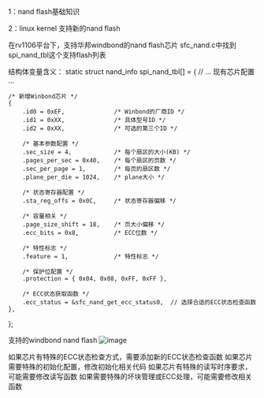 1：nand flash基础知识


2：linux kernel 支持新的nand flash

在rv1106平台下，支持华邦windbond的nand flash芯片
sfc_nand.c中找到spi_nand_tbl这个支持flash列表

结构体变量含义：
static struct nand_info spi_nand_tbl[] = {
    // ... 现有芯片配置 ...
    
    /* 新增Winbond芯片 */
    { 
        .id0 = 0xEF,              /* Winbond的厂商ID */
        .id1 = 0xXX,              /* 具体型号ID */
        .id2 = 0xXX,              /* 可选的第三个ID */
        
        /* 基本参数配置 */
        .sec_size = 4,            /* 每个扇区的大小(KB) */
        .pages_per_sec = 0x40,    /* 每个扇区的页数 */
        .sec_per_page = 1,        /* 每页的扇区数 */
        .plane_per_die = 1024,    /* plane大小 */
        
        /* 状态寄存器配置 */
        .sta_reg_offs = 0x0C,     /* 状态寄存器偏移 */
        
        /* 容量相关 */
        .page_size_shift = 18,    /* 页大小偏移 */
        .ecc_bits = 0x8,          /* ECC位数 */
        
        /* 特性标志 */
        .feature = 1,             /* 特性标志 */
        
        /* 保护位配置 */
        .protection = { 0x04, 0x08, 0xFF, 0xFF },
        
        /* ECC状态获取函数 */
        .ecc_status = &sfc_nand_get_ecc_status0,  // 选择合适的ECC状态检查函数
    },
};

支持的windbond nand flash
![image](https://github.com/user-attachments/assets/f4c1f00c-7682-4b1d-b964-bac43bb29896)


如果芯片有特殊的ECC状态检查方式，需要添加新的ECC状态检查函数
如果芯片需要特殊的初始化配置，修改初始化相关代码
如果芯片有特殊的读写时序要求，可能需要修改读写函数
如果需要特殊的坏块管理或ECC处理，可能需要修改相关函数

